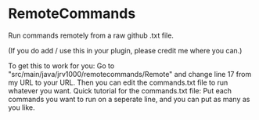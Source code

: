 # RemoteCommands
Run commands remotely from a raw github .txt file.

(If you do add / use this in your plugin, please credit me where you can.)

To get this to work for you: Go to "src/main/java/jrv1000/remotecommands/Remote" and change line 17 from my URL to your URL. Then you can edit the commands.txt file to run whatever you want. Quick tutorial for the commands.txt file: Put each commands you want to run on a seperate line, and you can put as many as you like.
